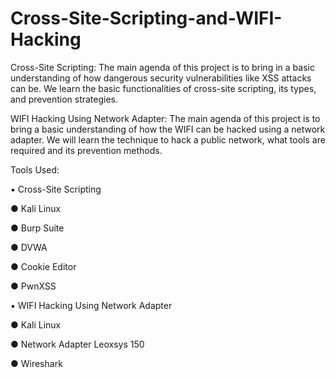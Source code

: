 # Cross-Site-Scripting-and-WIFI-Hacking
Cross-Site Scripting:
	The main agenda of this project is to bring in a basic understanding of how dangerous security vulnerabilities like XSS attacks can be. We learn the basic functionalities of cross-site scripting, its types, and prevention strategies. 

WIFI Hacking Using Network Adapter:
	The main agenda of this project is to bring a basic understanding of how the WIFI can be hacked using a network adapter. We will learn the technique to hack a public network, what tools are required and its prevention methods.

Tools Used:

▪	Cross-Site Scripting

   ●	Kali Linux
 
   ●	Burp Suite
 
   ●	DVWA
 
   ●	Cookie Editor
 
   ●	PwnXSS
 
▪	WIFI Hacking Using Network Adapter

   ●	Kali Linux
 
   ●	Network Adapter Leoxsys 150
 
   ●	Wireshark

